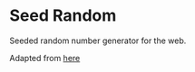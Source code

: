 # Seed Random

Seeded random number generator for the web.

Adapted from [here](https://github.com/davidbau/seedrandom)
